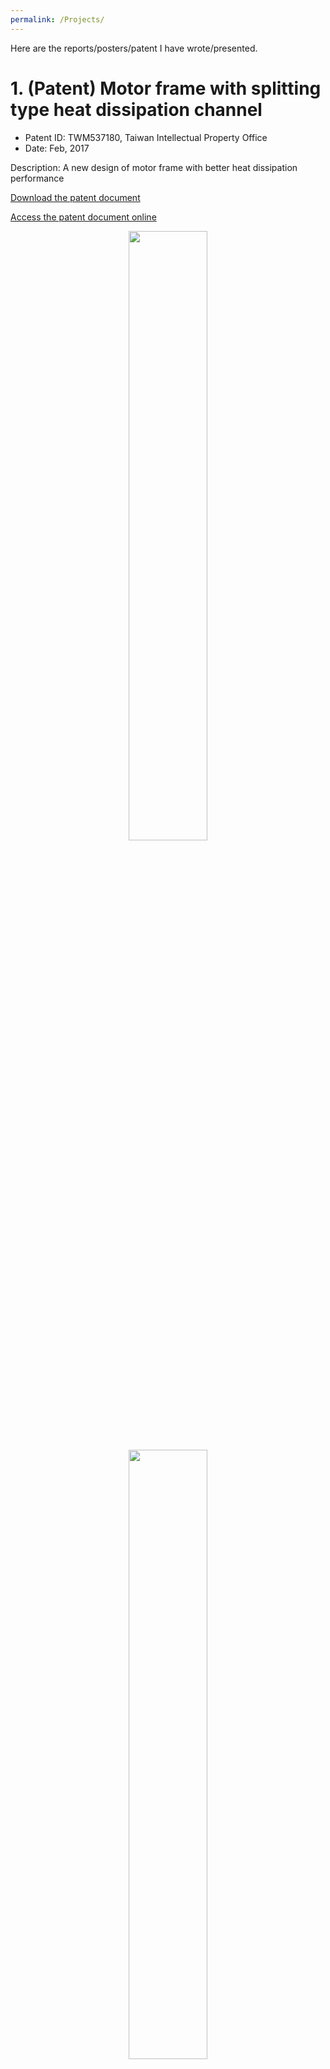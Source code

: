 ```yaml
---
permalink: /Projects/
---
```


Here are the reports/posters/patent I have wrote/presented.

# 1. (Patent) Motor frame with splitting type heat dissipation channel
- Patent ID: TWM537180, Taiwan Intellectual Property Office
- Date: Feb, 2017

Description: A new design of motor frame with better heat dissipation performance


[Download the patent document](https://phxiranter.github.io/chiaweikuo.github.io/files/2017-Patent.pdf)

[Access the patent document online](https://twpat2.tipo.gov.tw/twpatc/twpatkm?00045EEA0003010100000000000203200000003E000000000^_B)

<p align="center">
<img src='https://phxiranter.github.io/chiaweikuo.github.io/images/2017-patent-1.png' width="50%">
<img src='https://phxiranter.github.io/chiaweikuo.github.io/images/2017-Patent-2.png' width="50%">
</p>

&nbsp;
&nbsp;

---


# 2. (Poster) Analyzing the benefits of Adaptive Mesh Refinement in Highly-Resolved VoF Simulations of Atomization
- Conference: 2019 Direct-injection Engine Research Consortium
- Venue: Department of Mechanical Engineering, University of Wisconsin - Madison
- Date: Jun, 2019
<p align="center">
<img src='https://phxiranter.github.io/chiaweikuo.github.io/images/2019-Poster.png' width="100%">
</p>

&nbsp;
&nbsp;

---

# 3. (Poster)  Fin designs of TEFC motor: heat dissipation enhancement
- Conference: The 22th Computational Fluid Dynamics Conference in Taiwan
- Venue: The Great Roots Forestry Spa Resort, Taiwan
- Date: Aug, 2015
<p align="center">
<img src='https://phxiranter.github.io/chiaweikuo.github.io/images/2015-Poster.png' width="75%">
</p>

&nbsp;
&nbsp;

---

# 4. (Report) Heat dissipation enhancement of an industrial totally-enclosed-fan-cooled motor through frame designs
- Research Report
- Department of Mechanical Engineering, National Taiwan University
- Date: Jul, 2016

New frame structures of an industrial totally-enclosed-fan-cooled (TEFC) motor were designed and numerically explored for the sake of heat dissipation enhancement. Several attempts were made in removing hot spots. First of all, the few large cooling ducts which are usually embedded within the frame for forming a closed internal flow are replaced by numerous small cooling ducts, uniformly distributed along the azimuthal direction. The walls between neighboring cooling ducts act like inner fins which help heat transfer from the interior of the motor to the outer surface of the frame; optimally spaced outer fins pass heat to the ambient air next. Secondly, a flat plate is added to cover the outer fins in the bottom of the motor for suppressing the flow leakage and therefore enhancing the heat dissipation there. Two new frames are so designed and simulations confirm that both successfully achieve the designing goals: a maximum frame temperature below 130 C and a maximum azimuthal temperature difference below 10 C.

<p align="center">
<img src='https://phxiranter.github.io/chiaweikuo.github.io/images/2016-CFD-1.png' width="40%">
<img src='https://phxiranter.github.io/chiaweikuo.github.io/images/2016-CFD-3.jpeg' width="40%">
</p>

[Download report here](https://phxiranter.github.io/chiaweikuo.github.io/files/2016-Report.pdf)

&nbsp;
&nbsp;

---

# 5.  (Report) Green's function solutions for 2D non-homogenous diffusion equations
- PhD-level Math Course Project
- Department of Mathematics, University of Wisconsin - Madison
- Date: Dec, 2018

An analytical expression for a 2D inhomogeneous transient diffusion problem and a linear advection-diffusion problem can be obtained using Green’s function. Based on the homogeneous Dirichlet boundary conditions, the general expression for the Green’s function, including the source terms in 2D Cartesian coordinate, is derived. The reduction of a 2D problem into a 1D problem using the multiplicative property of Green’s function is discussed. Examples involving a point source (using delta function) and a constant source throughout the entire field are solved using Green’s function. The results are verified by comparing them with the numerical solutions. The idea of using Green’s function in solving diffusion equations is applied to recognize the four different structures naturally existing in two-phase flow simulations. An illustrative example is solved to give an idea of the implementation of Green’s function solution.


*Analytical solutions to point-source problems:* 
<img src='https://phxiranter.github.io/chiaweikuo.github.io/Projects/images/point_source.png'>
<img src='https://phxiranter.github.io/chiaweikuo.github.io/Projects/images/image_point_source.png'>

[Download report here](https://phxiranter.github.io/chiaweikuo.github.io/files/math703_report.pdf)

&nbsp;  
&nbsp;

---

# 6.  (Report) Parallelizing advection equation using OpenMP, MPI and CUDA
- PhD-level High-Performance Computing Course Project
- Department of Mechanical Engineering, University of Wisconsin - Madison
- Date: Dec, 2017

In this project, the two-phase flow solver developed by our group for solving 2D pure-advection problems is parallelized for performing parallel computation. This solver was developed in the C++ platform and had been well verified with accurate fourth-order accuracy. However, there were two limitations of this solver. One was that the code was developed based on serial computing using one computing node; hence, this solver's speed performance significantly deteriorated when applied to high mesh resolution cases. Besides, the code is not optimized either, which would make the user hard to access. To solve these problems, we would first optimize the serial code by further dividing the code into several files, including a main program and header files that declare all variables and functions. We also try a different optimization choice in the Makefile. Moving from serial optimization is code parallelization. We would attempt the three popular approaches, i.e., OpenMP, MPI, and CUDA, and compare their performance against the original serial code. Based on the scaling analysis, it is found all of the three parallelization approaches could substantially speedup the code, in which CUDA has the largest improvement. In contrast, MPI has a minor enhancement, and OpenMP is ranked between them. The successful implementation of code parallelization could be extended to more realistic 3D cases in the future.

<p align="center">
<img src='https://phxiranter.github.io/chiaweikuo.github.io/Projects/images/CUDA.png' width="49%">
<img src='https://phxiranter.github.io/chiaweikuo.github.io/Projects/images/MPI.png' width="49%">
</p>
[Download report here](https://phxiranter.github.io/chiaweikuo.github.io/files/HPC_report.pdf)




